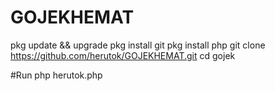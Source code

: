 # GOJEKHEMAT
pkg update && upgrade
pkg install git
pkg install php
git clone https://github.com/herutok/GOJEKHEMAT.git
cd gojek

#Run
php herutok.php
